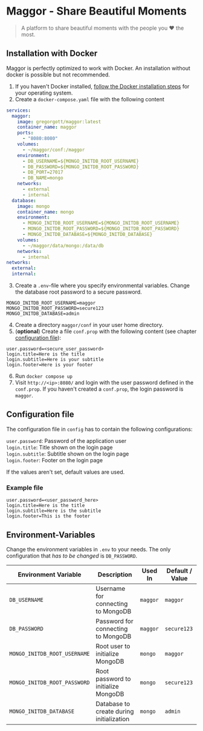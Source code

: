 # Maggor - Share Beautiful Moments

> A platform to share beautiful moments with the people you ❤️ the most.

## Installation with Docker

Maggor is perfectly optimized to work with Docker.
An installation without docker is possible but not recommended.

1. If you haven't Docker installed, [follow the Docker installation steps](https://docs.docker.com/engine/install/) for
   your operating system.
2. Create a `docker-compose.yaml` file with the following content

```yaml
services:
  maggor:
    image: gregorgott/maggor:latest
    container_name: maggor
    ports:
      - "8080:8080"
    volumes:
      - ~/maggor/conf:/maggor
    environment:
      - DB_USERNAME=${MONGO_INITDB_ROOT_USERNAME}
      - DB_PASSWORD=${MONGO_INITDB_ROOT_PASSWORD}
      - DB_PORT=27017
      - DB_NAME=mongo
    networks:
      - external
      - internal
  database:
    image: mongo
    container_name: mongo
    environment:
      - MONGO_INITDB_ROOT_USERNAME=${MONGO_INITDB_ROOT_USERNAME}
      - MONGO_INITDB_ROOT_PASSWORD=${MONGO_INITDB_ROOT_PASSWORD}
      - MONGO_INITDB_DATABASE=${MONGO_INITDB_DATABASE}
    volumes:
      - ~/maggor/data/mongo:/data/db
    networks:
      - internal
networks:
  external:
  internal:
```

3. Create a `.env`-file where you specify environmental variables. Change the database root password to a secure
   password.

```dotenv
MONGO_INITDB_ROOT_USERNAME=maggor
MONGO_INITDB_ROOT_PASSWORD=secure123
MONGO_INITDB_DATABASE=admin
```

4. Create a directory `maggor/conf` in your user home directory.
5. (**optional**) Create a file `conf.prop` with the following content (see
   chapter [configuration file](#configuration-file)):

```properties
user.password=<secure_user_password>
login.title=Here is the title
login.subtitle=Here is your subtitle
login.footer=Here is your footer
```

6. Run `docker compose up`
7. Visit `http://<ip>:8080/` and login with the user password defined in the `conf.prop`. If you haven't created a
   `conf.prop`, the login password is `maggor`.

## Configuration file

The configuration file in `config` has to contain the following configurations:

`user.password`: Password of the application user  
`login.title`: Title shown on the login page  
`login.subtitle`: Subtitle shown on the login page  
`login.footer`: Footer on the login page

If the values aren't set, default values are used.

### Example file

```properties
user.password=<user_password_here>
login.title=Here is the title
login.subtitle=Here is the subtitle
login.footer=This is the footer
```

## Environment-Variables

Change the environment variables in `.env` to your needs.
The only configuration that *has to be changed* is `DB_PASSWORD`.

| Environment Variable         | Description                              | Used In  | Default / Value |
|------------------------------|------------------------------------------|----------|-----------------|
| `DB_USERNAME`                | Username for connecting to MongoDB       | `maggor` | `maggor`        |
| `DB_PASSWORD`                | Password for connecting to MongoDB       | `maggor` | `secure123`     |
| `MONGO_INITDB_ROOT_USERNAME` | Root user to initialize MongoDB          | `mongo`  | `maggor`        |
| `MONGO_INITDB_ROOT_PASSWORD` | Root password to initialize MongoDB      | `mongo`  | `secure123`     |
| `MONGO_INITDB_DATABASE`      | Database to create during initialization | `mongo`  | `admin`         |

